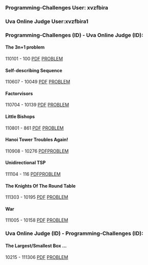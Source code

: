 ### Programming-Challenges User: xvzfbira

### Uva Online Judge User:xvzfbira1

### Programming-Challenges (ID) - Uva Online Judge (ID):


#### The 3n+1 problem
110101 - 100 [PDF](https://uva.onlinejudge.org/external/1/100.pdf) [PROBLEM](https://uva.onlinejudge.org/index.php?option=com_onlinejudge&Itemid=8&page=show_problem&problem=36)


#### Self-describing Sequence
110607 - 10049 [PDF](https://uva.onlinejudge.org/external/100/10049.pdf) [PROBLEM](https://uva.onlinejudge.org/index.php?option=com_onlinejudge&Itemid=8&page=show_problem&problem=990)

#### Factorvisors
110704 - 10139 [PDF](https://uva.onlinejudge.org/external/101/10139.pdf) [PROBLEM](https://uva.onlinejudge.org/index.php?option=com_onlinejudge&Itemid=8&page=show_problem&problem=1080)

#### Little Bishops
110801 - 861 [PDF](https://uva.onlinejudge.org/external/8/861.pdf) [PROBLEM](https://uva.onlinejudge.org/index.php?option=com_onlinejudge&Itemid=8&page=show_problem&problem=802)

#### Hanoi Tower Troubles Again!
110908 - 10276 [PDF](https://uva.onlinejudge.org/external/102/p10276.pdf)[PROBLEM](https://uva.onlinejudge.org/index.php?option=com_onlinejudge&Itemid=8&category=16&page=show_problem&problem=1217)

#### Unidirectional TSP
111104 - 116 [PDF](https://uva.onlinejudge.org/external/1/116.pdf)[PROBLEM](https://uva.onlinejudge.org/index.php?option=com_onlinejudge&Itemid=8&page=show_problem&problem=52)

#### The Knights Of The Round Table
111303 - 10195 [PDF](https://uva.onlinejudge.org/external/101/10195.pdf) [PROBLEM](https://uva.onlinejudge.org/index.php?option=com_onlinejudge&Itemid=8&category=16&page=show_problem&problem=1136)

#### War
111005 - 10158 [PDF](https://uva.onlinejudge.org/external/101/10158.pdf) [PROBLEM](https://uva.onlinejudge.org/index.php?option=com_onlinejudge&Itemid=8&category=13&page=show_problem&problem=1099)


### Uva Online Judge (ID) - Programming-Challenges (ID):

#### The Largest/Smallest Box ...
10215 - 111306 [PDF](https://uva.onlinejudge.org/external/102/10215.pdf) [PROBLEM](https://uva.onlinejudge.org/index.php?option=com_onlinejudge&Itemid=8&category=14&page=show_problem&problem=1156)

